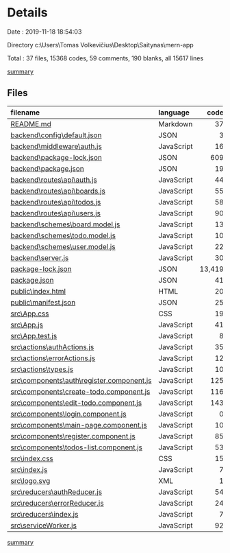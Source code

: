 # Details

Date : 2019-11-18 18:54:03

Directory c:\Users\Tomas Volkevičius\Desktop\Saitynas\mern-app

Total : 37 files,  15368 codes, 59 comments, 190 blanks, all 15617 lines

[summary](results.md)

## Files
| filename | language | code | comment | blank | total |
| :--- | :--- | ---: | ---: | ---: | ---: |
| [README.md](file:///c%3A/Users/Tomas%20Volkevi%C4%8Dius/Desktop/Saitynas/mern-app/README.md) | Markdown | 37 | 0 | 32 | 69 |
| [backend\config\default.json](file:///c%3A/Users/Tomas%20Volkevi%C4%8Dius/Desktop/Saitynas/mern-app/backend/config/default.json) | JSON | 3 | 0 | 0 | 3 |
| [backend\middleware\auth.js](file:///c%3A/Users/Tomas%20Volkevi%C4%8Dius/Desktop/Saitynas/mern-app/backend/middleware/auth.js) | JavaScript | 16 | 0 | 3 | 19 |
| [backend\package-lock.json](file:///c%3A/Users/Tomas%20Volkevi%C4%8Dius/Desktop/Saitynas/mern-app/backend/package-lock.json) | JSON | 609 | 0 | 1 | 610 |
| [backend\package.json](file:///c%3A/Users/Tomas%20Volkevi%C4%8Dius/Desktop/Saitynas/mern-app/backend/package.json) | JSON | 19 | 0 | 1 | 20 |
| [backend\routes\api\auth.js](file:///c%3A/Users/Tomas%20Volkevi%C4%8Dius/Desktop/Saitynas/mern-app/backend/routes/api/auth.js) | JavaScript | 44 | 0 | 7 | 51 |
| [backend\routes\api\boards.js](file:///c%3A/Users/Tomas%20Volkevi%C4%8Dius/Desktop/Saitynas/mern-app/backend/routes/api/boards.js) | JavaScript | 55 | 0 | 7 | 62 |
| [backend\routes\api\todos.js](file:///c%3A/Users/Tomas%20Volkevi%C4%8Dius/Desktop/Saitynas/mern-app/backend/routes/api/todos.js) | JavaScript | 58 | 0 | 8 | 66 |
| [backend\routes\api\users.js](file:///c%3A/Users/Tomas%20Volkevi%C4%8Dius/Desktop/Saitynas/mern-app/backend/routes/api/users.js) | JavaScript | 90 | 0 | 8 | 98 |
| [backend\schemes\board.model.js](file:///c%3A/Users/Tomas%20Volkevi%C4%8Dius/Desktop/Saitynas/mern-app/backend/schemes/board.model.js) | JavaScript | 13 | 0 | 2 | 15 |
| [backend\schemes\todo.model.js](file:///c%3A/Users/Tomas%20Volkevi%C4%8Dius/Desktop/Saitynas/mern-app/backend/schemes/todo.model.js) | JavaScript | 10 | 0 | 2 | 12 |
| [backend\schemes\user.model.js](file:///c%3A/Users/Tomas%20Volkevi%C4%8Dius/Desktop/Saitynas/mern-app/backend/schemes/user.model.js) | JavaScript | 22 | 0 | 2 | 24 |
| [backend\server.js](file:///c%3A/Users/Tomas%20Volkevi%C4%8Dius/Desktop/Saitynas/mern-app/backend/server.js) | JavaScript | 30 | 0 | 10 | 40 |
| [package-lock.json](file:///c%3A/Users/Tomas%20Volkevi%C4%8Dius/Desktop/Saitynas/mern-app/package-lock.json) | JSON | 13,419 | 0 | 1 | 13,420 |
| [package.json](file:///c%3A/Users/Tomas%20Volkevi%C4%8Dius/Desktop/Saitynas/mern-app/package.json) | JSON | 41 | 0 | 1 | 42 |
| [public\index.html](file:///c%3A/Users/Tomas%20Volkevi%C4%8Dius/Desktop/Saitynas/mern-app/public/index.html) | HTML | 20 | 23 | 1 | 44 |
| [public\manifest.json](file:///c%3A/Users/Tomas%20Volkevi%C4%8Dius/Desktop/Saitynas/mern-app/public/manifest.json) | JSON | 25 | 0 | 1 | 26 |
| [src\App.css](file:///c%3A/Users/Tomas%20Volkevi%C4%8Dius/Desktop/Saitynas/mern-app/src/App.css) | CSS | 19 | 0 | 4 | 23 |
| [src\App.js](file:///c%3A/Users/Tomas%20Volkevi%C4%8Dius/Desktop/Saitynas/mern-app/src/App.js) | JavaScript | 41 | 0 | 4 | 45 |
| [src\App.test.js](file:///c%3A/Users/Tomas%20Volkevi%C4%8Dius/Desktop/Saitynas/mern-app/src/App.test.js) | JavaScript | 8 | 0 | 2 | 10 |
| [src\actions\authActions.js](file:///c%3A/Users/Tomas%20Volkevi%C4%8Dius/Desktop/Saitynas/mern-app/src/actions/authActions.js) | JavaScript | 35 | 0 | 4 | 39 |
| [src\actions\errorActions.js](file:///c%3A/Users/Tomas%20Volkevi%C4%8Dius/Desktop/Saitynas/mern-app/src/actions/errorActions.js) | JavaScript | 12 | 0 | 2 | 14 |
| [src\actions\types.js](file:///c%3A/Users/Tomas%20Volkevi%C4%8Dius/Desktop/Saitynas/mern-app/src/actions/types.js) | JavaScript | 10 | 0 | 0 | 10 |
| [src\components\auth\register.component.js](file:///c%3A/Users/Tomas%20Volkevi%C4%8Dius/Desktop/Saitynas/mern-app/src/components/auth/register.component.js) | JavaScript | 125 | 5 | 16 | 146 |
| [src\components\create-todo.component.js](file:///c%3A/Users/Tomas%20Volkevi%C4%8Dius/Desktop/Saitynas/mern-app/src/components/create-todo.component.js) | JavaScript | 116 | 0 | 13 | 129 |
| [src\components\edit-todo.component.js](file:///c%3A/Users/Tomas%20Volkevi%C4%8Dius/Desktop/Saitynas/mern-app/src/components/edit-todo.component.js) | JavaScript | 143 | 0 | 14 | 157 |
| [src\components\login.component.js](file:///c%3A/Users/Tomas%20Volkevi%C4%8Dius/Desktop/Saitynas/mern-app/src/components/login.component.js) | JavaScript | 0 | 0 | 1 | 1 |
| [src\components\main-page.component.js](file:///c%3A/Users/Tomas%20Volkevi%C4%8Dius/Desktop/Saitynas/mern-app/src/components/main-page.component.js) | JavaScript | 10 | 0 | 3 | 13 |
| [src\components\register.component.js](file:///c%3A/Users/Tomas%20Volkevi%C4%8Dius/Desktop/Saitynas/mern-app/src/components/register.component.js) | JavaScript | 85 | 0 | 11 | 96 |
| [src\components\todos-list.component.js](file:///c%3A/Users/Tomas%20Volkevi%C4%8Dius/Desktop/Saitynas/mern-app/src/components/todos-list.component.js) | JavaScript | 53 | 0 | 5 | 58 |
| [src\index.css](file:///c%3A/Users/Tomas%20Volkevi%C4%8Dius/Desktop/Saitynas/mern-app/src/index.css) | CSS | 15 | 0 | 3 | 18 |
| [src\index.js](file:///c%3A/Users/Tomas%20Volkevi%C4%8Dius/Desktop/Saitynas/mern-app/src/index.js) | JavaScript | 7 | 0 | 3 | 10 |
| [src\logo.svg](file:///c%3A/Users/Tomas%20Volkevi%C4%8Dius/Desktop/Saitynas/mern-app/src/logo.svg) | XML | 1 | 0 | 0 | 1 |
| [src\reducers\authReducer.js](file:///c%3A/Users/Tomas%20Volkevi%C4%8Dius/Desktop/Saitynas/mern-app/src/reducers/authReducer.js) | JavaScript | 54 | 0 | 2 | 56 |
| [src\reducers\errorReducer.js](file:///c%3A/Users/Tomas%20Volkevi%C4%8Dius/Desktop/Saitynas/mern-app/src/reducers/errorReducer.js) | JavaScript | 24 | 0 | 2 | 26 |
| [src\reducers\index.js](file:///c%3A/Users/Tomas%20Volkevi%C4%8Dius/Desktop/Saitynas/mern-app/src/reducers/index.js) | JavaScript | 7 | 0 | 1 | 8 |
| [src\serviceWorker.js](file:///c%3A/Users/Tomas%20Volkevi%C4%8Dius/Desktop/Saitynas/mern-app/src/serviceWorker.js) | JavaScript | 92 | 31 | 13 | 136 |

[summary](results.md)